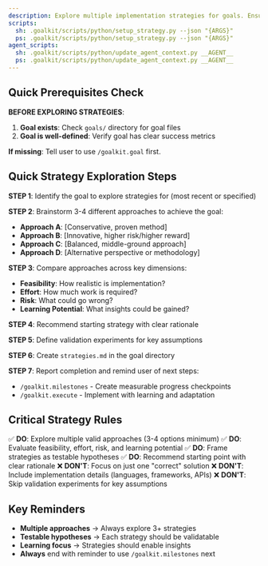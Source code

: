 ```yaml
---
description: Explore multiple implementation strategies for goals. Ensures consideration of various approaches before implementation.
scripts:
  sh: .goalkit/scripts/python/setup_strategy.py --json "{ARGS}"
  ps: .goalkit/scripts/python/setup_strategy.py --json "{ARGS}"
agent_scripts:
  sh: .goalkit/scripts/python/update_agent_context.py __AGENT__
  ps: .goalkit/scripts/python/update_agent_context.py __AGENT__
---
```


## Quick Prerequisites Check

**BEFORE EXPLORING STRATEGIES**:
1. **Goal exists**: Check `goals/` directory for goal files
2. **Goal is well-defined**: Verify goal has clear success metrics

**If missing**: Tell user to use `/goalkit.goal` first.

## Quick Strategy Exploration Steps

**STEP 1**: Identify the goal to explore strategies for (most recent or specified)

**STEP 2**: Brainstorm 3-4 different approaches to achieve the goal:
- **Approach A**: [Conservative, proven method]
- **Approach B**: [Innovative, higher risk/higher reward]
- **Approach C**: [Balanced, middle-ground approach]
- **Approach D**: [Alternative perspective or methodology]

**STEP 3**: Compare approaches across key dimensions:
- **Feasibility**: How realistic is implementation?
- **Effort**: How much work is required?
- **Risk**: What could go wrong?
- **Learning Potential**: What insights could be gained?

**STEP 4**: Recommend starting strategy with clear rationale

**STEP 5**: Define validation experiments for key assumptions

**STEP 6**: Create `strategies.md` in the goal directory

**STEP 7**: Report completion and remind user of next steps:
- `/goalkit.milestones` - Create measurable progress checkpoints
- `/goalkit.execute` - Implement with learning and adaptation

## Critical Strategy Rules

✅ **DO**: Explore multiple valid approaches (3-4 options minimum)
✅ **DO**: Evaluate feasibility, effort, risk, and learning potential
✅ **DO**: Frame strategies as testable hypotheses
✅ **DO**: Recommend starting point with clear rationale
❌ **DON'T**: Focus on just one "correct" solution
❌ **DON'T**: Include implementation details (languages, frameworks, APIs)
❌ **DON'T**: Skip validation experiments for key assumptions

## Key Reminders

- **Multiple approaches** → Always explore 3+ strategies
- **Testable hypotheses** → Each strategy should be validatable
- **Learning focus** → Strategies should enable insights
- **Always** end with reminder to use `/goalkit.milestones` next